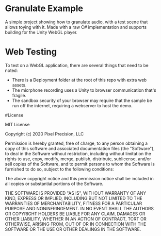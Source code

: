 # Granulate Example

A simple project showing how to granulate audio, with a test scene that allows toying with
it. Made with a raw C# implementation and supports building for the Unity WebGL player.

# Web Testing

To test on a WebGL application, there are several things that need to be noted:
- There is a Deployment folder at the root of this repo with extra web assets.
- The micrphone recording uses a Unity to browser communication that's fragile.
- The sandbox security of your browser may require that the sample be run off the internet, requiring a webserver to host the demo.

#License

MIT License

Copyright (c) 2020 Pixel Precision, LLC

Permission is hereby granted, free of charge, to any person obtaining a copy
of this software and associated documentation files (the "Software"), to deal
in the Software without restriction, including without limitation the rights
to use, copy, modify, merge, publish, distribute, sublicense, and/or sell
copies of the Software, and to permit persons to whom the Software is
furnished to do so, subject to the following conditions:

The above copyright notice and this permission notice shall be included in all
copies or substantial portions of the Software.

THE SOFTWARE IS PROVIDED "AS IS", WITHOUT WARRANTY OF ANY KIND, EXPRESS OR
IMPLIED, INCLUDING BUT NOT LIMITED TO THE WARRANTIES OF MERCHANTABILITY,
FITNESS FOR A PARTICULAR PURPOSE AND NONINFRINGEMENT. IN NO EVENT SHALL THE
AUTHORS OR COPYRIGHT HOLDERS BE LIABLE FOR ANY CLAIM, DAMAGES OR OTHER
LIABILITY, WHETHER IN AN ACTION OF CONTRACT, TORT OR OTHERWISE, ARISING FROM,
OUT OF OR IN CONNECTION WITH THE SOFTWARE OR THE USE OR OTHER DEALINGS IN THE
SOFTWARE.